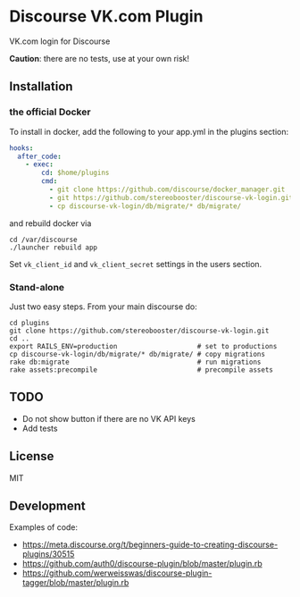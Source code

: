 # Discourse VK.com Plugin

VK.com login for Discourse

**Caution**: there are no tests, use at your own risk!

## Installation

### the official Docker

To install in docker, add the following to your app.yml in the plugins section:

```yaml
hooks:
  after_code:
    - exec:
        cd: $home/plugins
        cmd:
          - git clone https://github.com/discourse/docker_manager.git
          - git https://github.com/stereobooster/discourse-vk-login.git
          - cp discourse-vk-login/db/migrate/* db/migrate/
```

and rebuild docker via

```
cd /var/discourse
./launcher rebuild app
```

Set `vk_client_id` and `vk_client_secret` settings in the users section.

### Stand-alone

Just two easy steps. From your main discourse do:

```
cd plugins
git clone https://github.com/stereobooster/discourse-vk-login.git
cd ..
export RAILS_ENV=production                    # set to productions
cp discourse-vk-login/db/migrate/* db/migrate/ # copy migrations
rake db:migrate                                # run migrations
rake assets:precompile                         # precompile assets
```

## TODO

  - Do not show button if there are no VK API keys
  - Add tests

## License

MIT

## Development

Examples of code:

  - https://meta.discourse.org/t/beginners-guide-to-creating-discourse-plugins/30515
  - https://github.com/auth0/discourse-plugin/blob/master/plugin.rb
  - https://github.com/werweisswas/discourse-plugin-tagger/blob/master/plugin.rb
